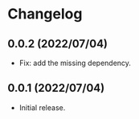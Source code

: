 # Changelog

## 0.0.2 (2022/07/04)

- Fix: add the missing dependency.


## 0.0.1 (2022/07/04)

- Initial release.
